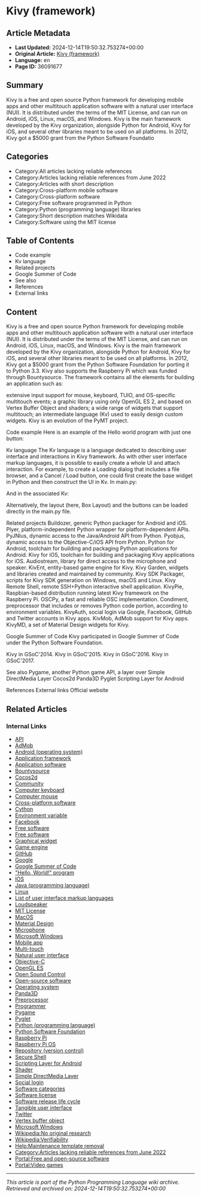 # Kivy (framework)

## Article Metadata

- **Last Updated:** 2024-12-14T19:50:32.753274+00:00
- **Original Article:** [Kivy (framework)](https://en.wikipedia.org/wiki/Kivy_(framework))
- **Language:** en
- **Page ID:** 36091677

## Summary

Kivy is a free and open source Python framework for developing mobile apps and other multitouch application software with a natural user interface (NUI). It is distributed under the terms of the MIT License, and can run on Android, iOS, Linux, macOS, and Windows.
Kivy is the main framework developed by the Kivy organization, alongside Python for Android, Kivy for iOS, and several other libraries meant to be used on all platforms. In 2012, Kivy got a $5000 grant from the Python Software Foundatio

## Categories

- Category:All articles lacking reliable references
- Category:Articles lacking reliable references from June 2022
- Category:Articles with short description
- Category:Cross-platform mobile software
- Category:Cross-platform software
- Category:Free software programmed in Python
- Category:Python (programming language) libraries
- Category:Short description matches Wikidata
- Category:Software using the MIT license

## Table of Contents

- Code example
- Kv language
- Related projects
- Google Summer of Code
- See also
- References
- External links

## Content

Kivy is a free and open source Python framework for developing mobile apps and other multitouch application software with a natural user interface (NUI). It is distributed under the terms of the MIT License, and can run on Android, iOS, Linux, macOS, and Windows.
Kivy is the main framework developed by the Kivy organization, alongside Python for Android, Kivy for iOS, and several other libraries meant to be used on all platforms. In 2012, Kivy got a $5000 grant from the Python Software Foundation for porting it to Python 3.3. Kivy also supports the Raspberry Pi which was funded through Bountysource.
The framework contains all the elements for building an application such as:

extensive input support for mouse, keyboard, TUIO, and OS-specific multitouch events;
a graphic library using only OpenGL ES 2, and based on Vertex Buffer Object and shaders;
a wide range of widgets that support multitouch;
an intermediate language (Kv) used to easily design custom widgets.
Kivy is an evolution of the PyMT project.

Code example
Here is an example of the Hello world program with just one button:

Kv language
The Kv language is a language dedicated to describing user interface and interactions in Kivy framework. As with other user interface markup languages, it is possible to easily create a whole UI and attach interaction. For example, to create a Loading dialog that includes a file browser, and a Cancel / Load button, one could first create the base widget in Python and then construct the UI in Kv.
In main.py:

And in the associated Kv:

Alternatively, the layout (here, Box Layout) and the buttons can be loaded directly in the main.py file.

Related projects
Buildozer, generic Python packager for Android and iOS.
Plyer, platform-independent Python wrapper for platform-dependent APIs.
PyJNIus, dynamic access to the Java/Android API from Python.
Pyobjus, dynamic access to the Objective-C/iOS API from Python.
Python for Android, toolchain for building and packaging Python applications for Android.
Kivy for iOS, toolchain for building and packaging Kivy applications for iOS.
Audiostream, library for direct access to the microphone and speaker.
KivEnt, entity-based game engine for Kivy.
Kivy Garden, widgets and libraries created and maintained by community.
Kivy SDK Packager, scripts for Kivy SDK generation on Windows, macOS and Linux.
Kivy Remote Shell, remote SSH+Python interactive shell application.
KivyPie, Raspbian-based distribution running latest Kivy framework on the Raspberry Pi.
OSCPy, a fast and reliable OSC implementation.
Condiment, preprocessor that includes or removes Python code portion, according to environment variables.
KivyAuth, social login via Google, Facebook, GitHub and Twitter accounts in Kivy apps.
KivMob, AdMob support for Kivy apps.
KivyMD, a set of Material Design widgets for Kivy.

Google Summer of Code
Kivy participated in Google Summer of Code under the Python Software Foundation.

Kivy in GSoC'2014.
Kivy in GSoC'2015.
Kivy in GSoC'2016.
Kivy in GSoC'2017.

See also
Pygame, another Python game API, a layer over Simple DirectMedia Layer
Cocos2d
Panda3D
Pyglet
Scripting Layer for Android

References
External links
Official website

## Related Articles

### Internal Links

- [API](https://en.wikipedia.org/wiki/API)
- [AdMob](https://en.wikipedia.org/wiki/AdMob)
- [Android (operating system)](https://en.wikipedia.org/wiki/Android_(operating_system))
- [Application framework](https://en.wikipedia.org/wiki/Application_framework)
- [Application software](https://en.wikipedia.org/wiki/Application_software)
- [Bountysource](https://en.wikipedia.org/wiki/Bountysource)
- [Cocos2d](https://en.wikipedia.org/wiki/Cocos2d)
- [Community](https://en.wikipedia.org/wiki/Community)
- [Computer keyboard](https://en.wikipedia.org/wiki/Computer_keyboard)
- [Computer mouse](https://en.wikipedia.org/wiki/Computer_mouse)
- [Cross-platform software](https://en.wikipedia.org/wiki/Cross-platform_software)
- [Cython](https://en.wikipedia.org/wiki/Cython)
- [Environment variable](https://en.wikipedia.org/wiki/Environment_variable)
- [Facebook](https://en.wikipedia.org/wiki/Facebook)
- [Free software](https://en.wikipedia.org/wiki/Free_software)
- [Free software](https://en.wikipedia.org/wiki/Free_software)
- [Graphical widget](https://en.wikipedia.org/wiki/Graphical_widget)
- [Game engine](https://en.wikipedia.org/wiki/Game_engine)
- [GitHub](https://en.wikipedia.org/wiki/GitHub)
- [Google](https://en.wikipedia.org/wiki/Google)
- [Google Summer of Code](https://en.wikipedia.org/wiki/Google_Summer_of_Code)
- ["Hello, World!" program](https://en.wikipedia.org/wiki/%22Hello,_World!%22_program)
- [IOS](https://en.wikipedia.org/wiki/IOS)
- [Java (programming language)](https://en.wikipedia.org/wiki/Java_(programming_language))
- [Linux](https://en.wikipedia.org/wiki/Linux)
- [List of user interface markup languages](https://en.wikipedia.org/wiki/List_of_user_interface_markup_languages)
- [Loudspeaker](https://en.wikipedia.org/wiki/Loudspeaker)
- [MIT License](https://en.wikipedia.org/wiki/MIT_License)
- [MacOS](https://en.wikipedia.org/wiki/MacOS)
- [Material Design](https://en.wikipedia.org/wiki/Material_Design)
- [Microphone](https://en.wikipedia.org/wiki/Microphone)
- [Microsoft Windows](https://en.wikipedia.org/wiki/Microsoft_Windows)
- [Mobile app](https://en.wikipedia.org/wiki/Mobile_app)
- [Multi-touch](https://en.wikipedia.org/wiki/Multi-touch)
- [Natural user interface](https://en.wikipedia.org/wiki/Natural_user_interface)
- [Objective-C](https://en.wikipedia.org/wiki/Objective-C)
- [OpenGL ES](https://en.wikipedia.org/wiki/OpenGL_ES)
- [Open Sound Control](https://en.wikipedia.org/wiki/Open_Sound_Control)
- [Open-source software](https://en.wikipedia.org/wiki/Open-source_software)
- [Operating system](https://en.wikipedia.org/wiki/Operating_system)
- [Panda3D](https://en.wikipedia.org/wiki/Panda3D)
- [Preprocessor](https://en.wikipedia.org/wiki/Preprocessor)
- [Programmer](https://en.wikipedia.org/wiki/Programmer)
- [Pygame](https://en.wikipedia.org/wiki/Pygame)
- [Pyglet](https://en.wikipedia.org/wiki/Pyglet)
- [Python (programming language)](https://en.wikipedia.org/wiki/Python_(programming_language))
- [Python Software Foundation](https://en.wikipedia.org/wiki/Python_Software_Foundation)
- [Raspberry Pi](https://en.wikipedia.org/wiki/Raspberry_Pi)
- [Raspberry Pi OS](https://en.wikipedia.org/wiki/Raspberry_Pi_OS)
- [Repository (version control)](https://en.wikipedia.org/wiki/Repository_(version_control))
- [Secure Shell](https://en.wikipedia.org/wiki/Secure_Shell)
- [Scripting Layer for Android](https://en.wikipedia.org/wiki/Scripting_Layer_for_Android)
- [Shader](https://en.wikipedia.org/wiki/Shader)
- [Simple DirectMedia Layer](https://en.wikipedia.org/wiki/Simple_DirectMedia_Layer)
- [Social login](https://en.wikipedia.org/wiki/Social_login)
- [Software categories](https://en.wikipedia.org/wiki/Software_categories)
- [Software license](https://en.wikipedia.org/wiki/Software_license)
- [Software release life cycle](https://en.wikipedia.org/wiki/Software_release_life_cycle)
- [Tangible user interface](https://en.wikipedia.org/wiki/Tangible_user_interface)
- [Twitter](https://en.wikipedia.org/wiki/Twitter)
- [Vertex buffer object](https://en.wikipedia.org/wiki/Vertex_buffer_object)
- [Microsoft Windows](https://en.wikipedia.org/wiki/Microsoft_Windows)
- [Wikipedia:No original research](https://en.wikipedia.org/wiki/Wikipedia:No_original_research)
- [Wikipedia:Verifiability](https://en.wikipedia.org/wiki/Wikipedia:Verifiability)
- [Help:Maintenance template removal](https://en.wikipedia.org/wiki/Help:Maintenance_template_removal)
- [Category:Articles lacking reliable references from June 2022](https://en.wikipedia.org/wiki/Category:Articles_lacking_reliable_references_from_June_2022)
- [Portal:Free and open-source software](https://en.wikipedia.org/wiki/Portal:Free_and_open-source_software)
- [Portal:Video games](https://en.wikipedia.org/wiki/Portal:Video_games)

---
_This article is part of the Python Programming Language wiki archive._
_Retrieved and archived on: 2024-12-14T19:50:32.753274+00:00_